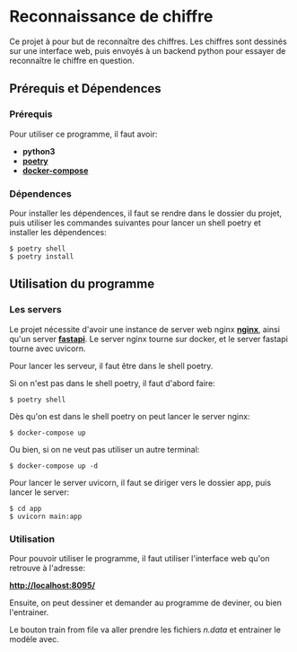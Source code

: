 # Reconnaissance de chiffre
Ce projet à pour but de reconnaître des chiffres. Les chiffres sont dessinés sur une interface web, puis envoyés à un backend python pour essayer de reconnaître le chiffre en question. 

## Prérequis et Dépendences

### Prérequis
Pour utiliser ce programme, il faut avoir:
- **python3**
- **[poetry](https://github.com/python-poetry/poetry)**
- **[docker-compose](https://docs.docker.com/compose/)**


### Dépendences
Pour installer les dépendences, il faut se rendre dans le dossier du projet, puis utiliser les commandes suivantes pour lancer un shell poetry et installer les dépendences:
```
$ poetry shell
$ poetry install
```

## Utilisation du programme

### Les servers
Le projet nécessite d'avoir une instance de server web nginx **[nginx](https://www.nginx.com/)**, ainsi qu'un server **[fastapi](https://fastapi.tiangolo.com/)**.
Le server nginx tourne sur docker, et le server fastapi tourne avec uvicorn.

Pour lancer les serveur, il faut être dans le shell poetry.

Si on n'est pas dans le shell poetry, il faut d'abord faire:
```
$ poetry shell
```
Dès qu'on est dans le shell poetry on peut lancer le server nginx:
```
$ docker-compose up
```
Ou bien, si on ne veut pas utiliser un autre terminal:
```
$ docker-compose up -d
```

Pour lancer le server uvicorn, il faut se diriger vers le dossier app, puis lancer le server:
```
$ cd app
$ uvicorn main:app
```

### Utilisation
Pour pouvoir utiliser le programme, il faut utiliser l'interface web qu'on retrouve à l'adresse:

**[http://localhost:8095/](http://localhost:8095/)**

Ensuite, on peut dessiner et demander au programme de deviner, ou bien l'entrainer.

Le bouton train from file va aller prendre les fichiers *n.data* et entrainer le modèle avec.